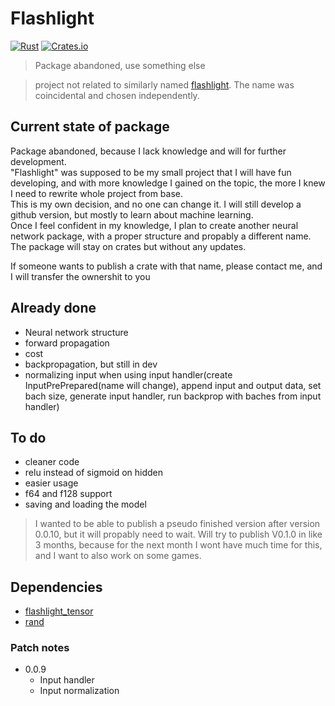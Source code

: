 # Flashlight

[![Rust](https://github.com/Bejmach/flashlight/actions/workflows/rust.yml/badge.svg?event=push)](https://github.com/Bejmach/flashlight/actions/workflows/rust.yml)
[![Crates.io](https://img.shields.io/crates/v/flashlight.svg)](https://crates.io/crates/flashlight)

> Package abandoned, use something else

> project not related to similarly named [flashlight](https://github.com/flashlight/flashlight). The name was coincidental and chosen independently.

## Current state of package
Package abandoned, because I lack knowledge and will for further development.  
"Flashlight" was supposed to be my small project that I will have fun developing, and with more knowledge I gained on the topic, the more I knew I need to rewrite whole project from base.  
This is my own decision, and no one can change it. I will still develop a github version, but mostly to learn about machine learning.  
Once I feel confident in my knowledge, I plan to create another neural network package, with a proper structure and propably a different name.  
The package will stay on crates but without any updates.

If someone wants to publish a crate with that name, please contact me, and I will transfer the ownershit to you

## Already done
- Neural network structure
- forward propagation
- cost
- backpropagation, but still in dev
- normalizing input when using input handler(create InputPrePrepared(name will change), append input and output data, set bach size, generate input handler, run backprop with baches from input handler)

## To do
- cleaner code
- relu instead of sigmoid on hidden
- easier usage
- f64 and f128 support
- saving and loading the model

> I wanted to be able to publish a pseudo finished version after version 0.0.10, but it will propably need to wait. Will try to publish V0.1.0 in like 3 months, because for the next month I wont have much time for this, and I want to also work on some games.

## Dependencies
- [flashlight_tensor](https://crates.io/crates/flashlight_tensor)
- [rand](https://crates.io/crates/rand)

### Patch notes
- 0.0.9
  - Input handler
  - Input normalization

